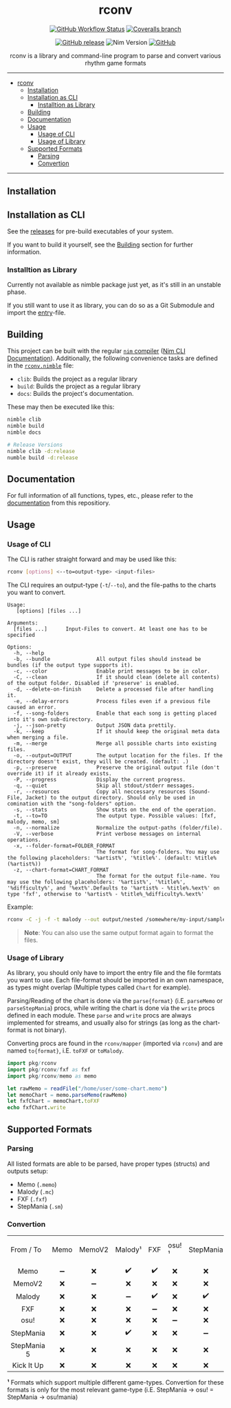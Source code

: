<div align="center">

# rconv

[![GitHub Workflow Status](https://img.shields.io/github/workflow/status/prefixaut/rconv/Building%20&%20Testing/develop?style=for-the-badge&logo=github-actions&logoColor=white)](https://github.com/prefixaut/rconv/actions)
[![Coveralls branch](https://img.shields.io/coveralls/github/prefixaut/rconv/develop?style=for-the-badge&logo=coveralls)](https://coveralls.io/github/prefixaut/rconv)

[![GitHub release](https://img.shields.io/github/v/release/prefixaut/rconv?style=for-the-badge&logo=github)](https://github.com/prefixaut/rconv/releases)
![Nim Version](https://img.shields.io/badge/nim-%3E%3D%201.6-blue?style=for-the-badge&logo=nim&logoColor=white)
[![GitHub](https://img.shields.io/github/license/prefixaut/rconv?style=for-the-badge)](https://github.com/prefixaut/rconv/blob/master/LICENSE)

rconv is a library and command-line program to parse and convert various rhythm game formats

</div>

---

- [rconv](#rconv)
  - [Installation](#installation)
  - [Installation as CLI](#installation-as-cli)
    - [Installtion as Library](#installtion-as-library)
  - [Building](#building)
  - [Documentation](#documentation)
  - [Usage](#usage)
    - [Usage of CLI](#usage-of-cli)
    - [Usage of Library](#usage-of-library)
  - [Supported Formats](#supported-formats)
    - [Parsing](#parsing)
    - [Convertion](#convertion)

---

## Installation

## Installation as CLI

See the [releases](https://github.com/prefixaut/rconv/releases) for pre-build executables of your system.

If you want to build it yourself, see the [Building](#building) section for further information.

### Installtion as Library

Currently not available as nimble package just yet, as it's still in an unstable phase.

If you still want to use it as library, you can do so as a Git Submodule and import the [entry](./src/entry.nim)-file.

## Building

This project can be built with the regular [`nim` compiler](https://nim-lang.org/) ([Nim CLI Documentation](https://nim-lang.org/docs/nimc.html)).
Additionally, the following convenience tasks are defined in the [`rconv.nimble`](rconv.nimble) file:

- `clib`: Builds the project as a regular library
- `build`: Builds the project as a regular library
- `docs`: Builds the project's documentation.

These may then be executed like this:

```sh
nimble clib
nimble build
nimble docs

# Release Versions
nimble clib -d:release
numble build -d:release
```

## Documentation

For full information of all functions, types, etc.,
please refer to the [documentation](https://prefixaut.github.io/rconv/theindex.html) from this repositiory.

## Usage

### Usage of CLI

The CLI is rather straight forward and may be used like this:

```sh
rconv [options] <--to=output-type> <input-files>
```

The CLI requires an output-type (`-t`/`--to`), and the file-paths to the charts you want to convert.

```text
Usage:
   [options] [files ...]

Arguments:
  [files ...]      Input-Files to convert. At least one has to be specified

Options:
  -h, --help
  -b, --bundle               All output files should instead be bundles (if the output type supports it).
  -c, --color                Enable print messages to be in color.
  -C, --clean                If it should clean (delete all contents) of the output folder. Disabled if 'preserve' is enabled.
  -d, --delete-on-finish     Delete a processed file after handling it.
  -e, --delay-errors         Process files even if a previous file caused an error.
  -f, --song-folders         Enable that each song is getting placed into it's own sub-directory.
  -j, --json-pretty          Output JSON data prettily.
  -k, --keep                 If it should keep the original meta data when merging a file.
  -m, --merge                Merge all possible charts into existing files.
  -o, --output=OUTPUT        The output location for the files. If the directory doesn't exist, they will be created. (default: .)
  -p, --preserve             Preserve the original output file (don't override it) if it already exists.
  -P, --progress             Display the current progress.
  -q, --quiet                Skip all stdout/stderr messages.
  -r, --resources            Copy all neccessary resources (Sound-File, Jacket) to the output directory. Should only be used in comination with the "song-folders" option.
  -s, --stats                Show stats on the end of the operation.
  -t, --to=TO                The output type. Possible values: [fxf, malody, memo, sm]
  -n, --normalize            Normalize the output-paths (folder/file).
  -V, --verbose              Print verbose messages on internal operations.
  -x, --folder-format=FOLDER_FORMAT
                             The format for song-folders. You may use the following placeholders: '%artist%', '%title%'. (default: %title% (%artist%))
  -z, --chart-format=CHART_FORMAT
                             The format for the output file-name. You may use the following placeholders: '%artist%', '%title%', '%difficulty%', and '%ext%'.Defaults to '%artist% - %title%.%ext%' on type 'fxf', otherwise to '%artist% - %title%_%difficulty%.%ext%'
```

Example:

```sh
rconv -C -j -f -t malody --out output/nested /somewhere/my-input/sample.memo
```

> **Note**: You can also use the same output format again to format the files.

### Usage of Library

As library, you should only have to import the entry file and the file formtats you want to use.
Each file-format should be imported in an own namespace, as types might overlap (Multiple types called `Chart` for example).

Parsing/Reading of the chart is done via the `parse{format}` (i.E. `parseMemo` or `parseStepMania`) procs, while writing the chart is done via the `write` procs defined in each module.
These `parse` and `write` procs are always implemented for streams, and usually also for strings (as long as the chart-format is not binary).

Converting procs are found in the `rconv/mapper` (imported via `rconv`) and are named `to{format}`, i.E. `toFXF` or `toMalody`.

```nim
import pkg/rconv
import pkg/rconv/fxf as fxf
import pkg/rconv/memo as memo

let rawMemo = readFile("/home/user/some-chart.memo")
let memoChart = memo.parseMemo(rawMemo)
let fxfChart = memoChart.toFXF
echo fxfChart.write
```

## Supported Formats

### Parsing

All listed formats are able to be parsed, have proper types (structs) and outputs setup:

- Memo (`.memo`)
- Malody (`.mc`)
- FXF (`.fxf`)
- StepMania (`.sm`)

### Convertion

<table>
    <tr>
        <td>From / To</td>
        <td>Memo</td>
        <td>MemoV2</td>
        <td>Malody¹</td>
        <td>FXF</td>
        <td>osu!¹</td>
        <td>StepMania</td>
        <td>StepMania 5</td>
        <td>Kick It Up</td>
    </tr>
    <tr>
        <td style="text-align: center;">Memo</td>
        <td style="text-align: center;">➖</td>
        <td style="text-align: center;">❌</td>
        <td style="text-align: center;">✔️</td>
        <td style="text-align: center;">✔️</td>
        <td style="text-align: center;">❌</td>
        <td style="text-align: center;">❌</td>
        <td style="text-align: center;">❌</td>
        <td style="text-align: center;">❌</td>
    </tr>
    <tr>
        <td style="text-align: center;">MemoV2</td>
        <td style="text-align: center;">❌</td>
        <td style="text-align: center;">➖</td>
        <td style="text-align: center;">❌</td>
        <td style="text-align: center;">❌</td>
        <td style="text-align: center;">❌</td>
        <td style="text-align: center;">❌</td>
        <td style="text-align: center;">❌</td>
        <td style="text-align: center;">❌</td>
    </tr>
    <tr>
        <td style="text-align: center;">Malody</td>
        <td style="text-align: center;">❌</td>
        <td style="text-align: center;">❌</td>
        <td style="text-align: center;">➖</td>
        <td style="text-align: center;">✔️</td>
        <td style="text-align: center;">❌</td>
        <td style="text-align: center;">✔️</td>
        <td style="text-align: center;">❌</td>
        <td style="text-align: center;">❌</td>
    </tr>
    <tr>
        <td style="text-align: center;">FXF</td>
        <td style="text-align: center;">❌</td>
        <td style="text-align: center;">❌</td>
        <td style="text-align: center;">❌</td>
        <td style="text-align: center;">➖</td>
        <td style="text-align: center;">❌</td>
        <td style="text-align: center;">❌</td>
        <td style="text-align: center;">❌</td>
        <td style="text-align: center;">❌</td>
    </tr>
    <tr>
        <td style="text-align: center;">osu!</td>
        <td style="text-align: center;">❌</td>
        <td style="text-align: center;">❌</td>
        <td style="text-align: center;">❌</td>
        <td style="text-align: center;">❌</td>
        <td style="text-align: center;">➖</td>
        <td style="text-align: center;">❌</td>
        <td style="text-align: center;">❌</td>
        <td style="text-align: center;">❌</td>
    </tr>
    <tr>
        <td style="text-align: center;">StepMania</td>
        <td style="text-align: center;">❌</td>
        <td style="text-align: center;">❌</td>
        <td style="text-align: center;">✔️</td>
        <td style="text-align: center;">❌</td>
        <td style="text-align: center;">❌</td>
        <td style="text-align: center;">➖</td>
        <td style="text-align: center;">❌</td>
        <td style="text-align: center;">❌</td>
    </tr>
    <tr>
        <td style="text-align: center;">StepMania 5</td>
        <td style="text-align: center;">❌</td>
        <td style="text-align: center;">❌</td>
        <td style="text-align: center;">❌</td>
        <td style="text-align: center;">❌</td>
        <td style="text-align: center;">❌</td>
        <td style="text-align: center;">❌</td>
        <td style="text-align: center;">➖</td>
        <td style="text-align: center;">❌</td>
    </tr>
    <tr>
        <td style="text-align: center;">Kick It Up</td>
        <td style="text-align: center;">❌</td>
        <td style="text-align: center;">❌</td>
        <td style="text-align: center;">❌</td>
        <td style="text-align: center;">❌</td>
        <td style="text-align: center;">❌</td>
        <td style="text-align: center;">❌</td>
        <td style="text-align: center;">❌</td>
        <td style="text-align: center;">➖</td>
    </tr>
</table>

**¹** Formats which support multiple different game-types.
Convertion for these formats is only for the most relevant game-type (i.E. StepMania -> osu! = StepMania -> osu!mania)
